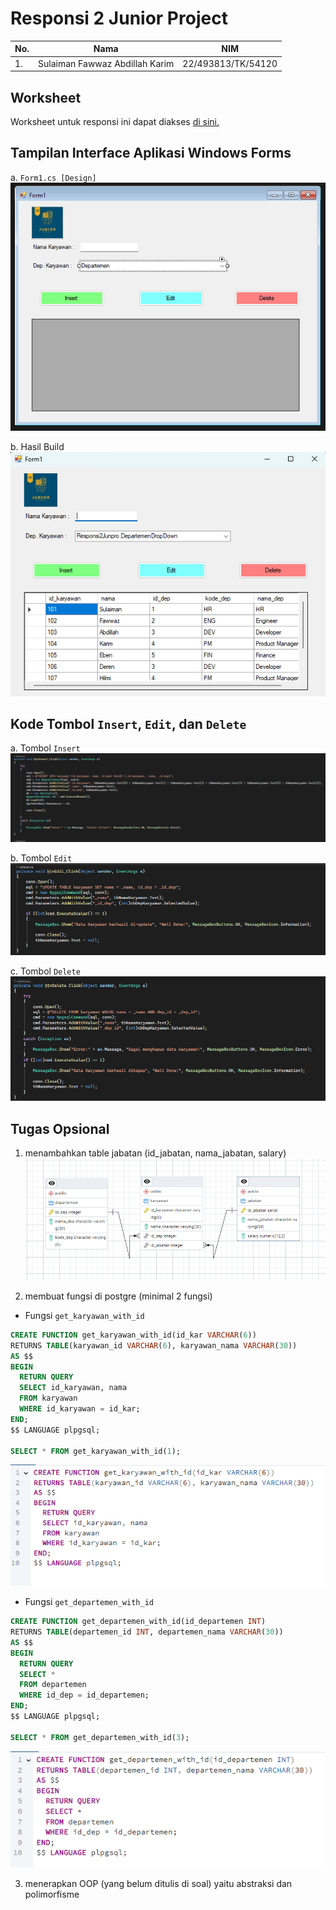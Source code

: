 # Responsi 2 Junior Project
| No. | Nama | NIM |
|-----|----- |-----|
|1.   | Sulaiman Fawwaz Abdillah Karim| 22/493813/TK/54120 |

## Worksheet
Worksheet untuk responsi ini dapat diakses [di sini.](./assets/R2_493813_Sulaiman%20Fawwaz%20Abdillah%20Karim.pdf)

## Tampilan Interface Aplikasi Windows Forms
a. `Form1.cs [Design]`
![Form1.cs](./assets/interface-vs.png)

b. Hasil Build
![Hasil build](./assets/interface-compiled.png)

## Kode Tombol `Insert`, `Edit`, dan `Delete`
a. Tombol `Insert`
![insert-button](./assets/button-insert.png)

b. Tombol `Edit`
![edit-button](./assets/button-edit.png)

c. Tombol `Delete`
![delete-button](./assets/button-delete.png)

## Tugas Opsional
1. menambahkan table jabatan (id_jabatan, nama_jabatan, salary)
![ERD](./assets/ERD.png)

2. membuat fungsi di postgre (minimal 2 fungsi)
  * Fungsi `get_karyawan_with_id`
  ```SQL
  CREATE FUNCTION get_karyawan_with_id(id_kar VARCHAR(6))
  RETURNS TABLE(karyawan_id VARCHAR(6), karyawan_nama VARCHAR(30))
  AS $$
  BEGIN
    RETURN QUERY
    SELECT id_karyawan, nama
    FROM karyawan
    WHERE id_karyawan = id_kar;
  END;
  $$ LANGUAGE plpgsql;

  SELECT * FROM get_karyawan_with_id(1);
  ```
  ![function-1](./assets/function-1.png)

  * Fungsi `get_departemen_with_id`
  ```SQL
  CREATE FUNCTION get_departemen_with_id(id_departemen INT)
  RETURNS TABLE(departemen_id INT, departemen_nama VARCHAR(30))
  AS $$
  BEGIN
    RETURN QUERY
    SELECT * 
    FROM departemen
    WHERE id_dep = id_departemen;
  END;
  $$ LANGUAGE plpgsql;

  SELECT * FROM get_departemen_with_id(3);
  ```
  ![function-2](./assets/function-2.png)

3. menerapkan OOP (yang belum ditulis di soal) yaitu abstraksi dan polimorfisme